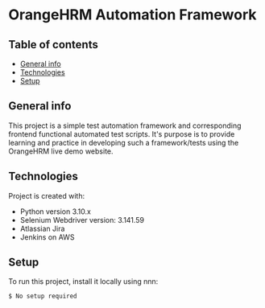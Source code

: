 # OrangeHRM Automation Framework

## Table of contents
* [General info](#general-info)
* [Technologies](#technologies)
* [Setup](#setup)

## General info
This project is a simple test automation framework and corresponding frontend functional automated test scripts. It's purpose is to provide learning and practice 
in developing such a framework/tests using the OrangeHRM live demo website. 
	
## Technologies
Project is created with:
* Python version 3.10.x
* Selenium Webdriver version: 3.141.59
* Atlassian Jira
* Jenkins on AWS
	
## Setup
To run this project, install it locally using nnn:

```
$ No setup required
```
